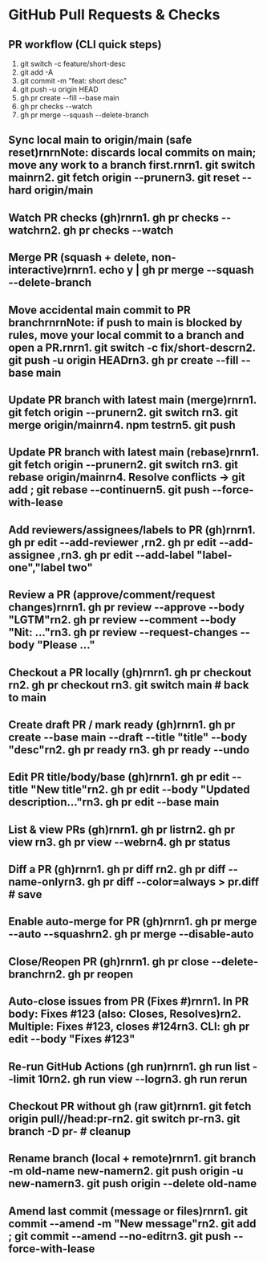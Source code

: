 # GitHub Pull Requests & Checks

## PR workflow (CLI quick steps)

1. git switch -c feature/short-desc
2. git add -A
3. git commit -m "feat: short desc"
4. git push -u origin HEAD
5. gh pr create --fill --base main
6. gh pr checks --watch
7. gh pr merge --squash --delete-branch

## Sync local main to origin/main (safe reset)rnrnNote: discards local commits on main; move any work to a branch first.rnrn1. git switch mainrn2. git fetch origin --prunern3. git reset --hard origin/main

## Watch PR checks (gh)rnrn1. gh pr checks --watchrn2. gh pr checks <number> --watch

## Merge PR (squash + delete, non-interactive)rnrn1. echo y | gh pr merge <number> --squash --delete-branch

## Move accidental main commit to PR branchrnrnNote: if push to main is blocked by rules, move your local commit to a branch and open a PR.rnrn1. git switch -c fix/short-descrn2. git push -u origin HEADrn3. gh pr create --fill --base main

## Update PR branch with latest main (merge)rnrn1. git fetch origin --prunern2. git switch <branch>rn3. git merge origin/mainrn4. npm testrn5. git push

## Update PR branch with latest main (rebase)rnrn1. git fetch origin --prunern2. git switch <branch>rn3. git rebase origin/mainrn4. Resolve conflicts → git add <file> ; git rebase --continuern5. git push --force-with-lease

## Add reviewers/assignees/labels to PR (gh)rnrn1. gh pr edit <number> --add-reviewer <user1>,<user2>rn2. gh pr edit <number> --add-assignee <user1>,<user2>rn3. gh pr edit <number> --add-label "label-one","label two"

## Review a PR (approve/comment/request changes)rnrn1. gh pr review <number> --approve --body "LGTM"rn2. gh pr review <number> --comment --body "Nit: ..."rn3. gh pr review <number> --request-changes --body "Please ..."

## Checkout a PR locally (gh)rnrn1. gh pr checkout <number>rn2. gh pr checkout <url>rn3. git switch main # back to main

## Create draft PR / mark ready (gh)rnrn1. gh pr create --base main --draft --title "title" --body "desc"rn2. gh pr ready <number>rn3. gh pr ready <number> --undo

## Edit PR title/body/base (gh)rnrn1. gh pr edit <number> --title "New title"rn2. gh pr edit <number> --body "Updated description..."rn3. gh pr edit <number> --base main

## List & view PRs (gh)rnrn1. gh pr listrn2. gh pr view <number>rn3. gh pr view <number> --webrn4. gh pr status

## Diff a PR (gh)rnrn1. gh pr diff <number>rn2. gh pr diff <number> --name-onlyrn3. gh pr diff <number> --color=always > pr.diff # save

## Enable auto-merge for PR (gh)rnrn1. gh pr merge <number> --auto --squashrn2. gh pr merge <number> --disable-auto

## Close/Reopen PR (gh)rnrn1. gh pr close <number> --delete-branchrn2. gh pr reopen <number>

## Auto-close issues from PR (Fixes #)rnrn1. In PR body: Fixes #123 (also: Closes, Resolves)rn2. Multiple: Fixes #123, closes #124rn3. CLI: gh pr edit <number> --body "Fixes #123"

## Re-run GitHub Actions (gh run)rnrn1. gh run list --limit 10rn2. gh run view <id> --logrn3. gh run rerun <id>

## Checkout PR without gh (raw git)rnrn1. git fetch origin pull/<number>/head:pr-<number>rn2. git switch pr-<number>rn3. git branch -D pr-<number> # cleanup

## Rename branch (local + remote)rnrn1. git branch -m old-name new-namern2. git push origin -u new-namern3. git push origin --delete old-name

## Amend last commit (message or files)rnrn1. git commit --amend -m "New message"rn2. git add <file> ; git commit --amend --no-editrn3. git push --force-with-lease
